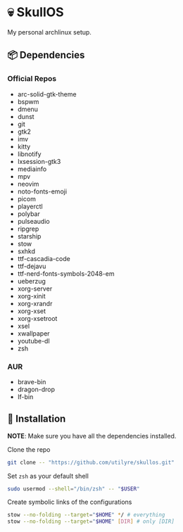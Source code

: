 # 💀 SkullOS

My personal archlinux setup.

## 📦 Dependencies

### Official Repos

- arc-solid-gtk-theme
- bspwm
- dmenu
- dunst
- git
- gtk2
- imv
- kitty
- libnotify
- lxsession-gtk3
- mediainfo
- mpv
- neovim
- noto-fonts-emoji
- picom
- playerctl
- polybar
- pulseaudio
- ripgrep
- starship
- stow
- sxhkd
- ttf-cascadia-code
- ttf-dejavu
- ttf-nerd-fonts-symbols-2048-em
- ueberzug
- xorg-server
- xorg-xinit
- xorg-xrandr
- xorg-xset
- xorg-xsetroot
- xsel
- xwallpaper
- youtube-dl
- zsh

### AUR

- brave-bin
- dragon-drop
- lf-bin

## 🚦 Installation

**NOTE**: Make sure you have all the dependencies installed.

Clone the repo

```bash
git clone -- "https://github.com/utilyre/skullos.git"
```

Set `zsh` as your default shell

```bash
sudo usermod --shell="/bin/zsh" -- "$USER"
```

Create symbolic links of the configurations

```bash
stow --no-folding --target="$HOME" */ # everything
stow --no-folding --target="$HOME" [DIR] # only [DIR]
```

